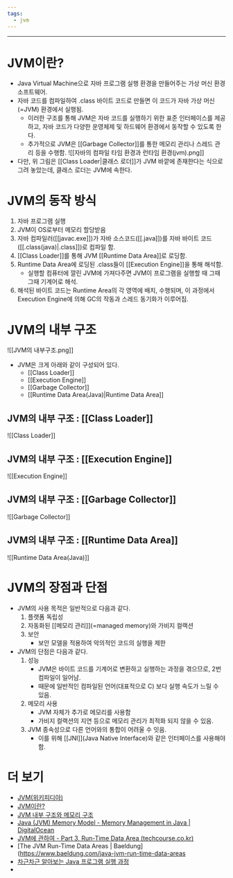 ```yaml
---
tags:
  - jvm
---
```

---
# JVM이란?
- Java Virtual Machine으로 자바 프로그램 실행 환경을 만들어주는 가상 머신 환경 소프트웨어.
- 자바 코드를 컴파일하여 .class 바이트 코드로 만들면 이 코드가 자바 가상 머신(=JVM) 환경에서 실행됨.
	- 이러한 구조를 통해 JVM은 자바 코드를 실행하기 위한 표준 인터페이스를 제공하고, 자바 코드가 다양한 운영체제 및 하드웨어 환경에서 동작할 수 있도록 한다.
	- 추가적으로 JVM은 [[Garbage Collector]]를 통한 메모리 관리나 스레드 관리 등을 수행함.
![[자바의 컴파일 타임 환경과 런타임 환경(jvm).png]]
- 다만, 위 그림은 [[Class Loader|클래스 로더]]가 JVM 바깥에 존재한다는 식으로 그려 놓았는데, 클래스 로더는 JVM에 속한다.
# JVM의 동작 방식
1. 자바 프로그램 실행
2. JVM이 OS로부터 메모리 할당받음
3. 자바 컴파일러([[javac.exe]])가 자바 소스코드([[.java]])를 자바 바이트 코드([[.class(java)|.class]])로 컴파일 함.
4. [[Class Loader]]를 통해 JVM [[Runtime Data Area]]로 로딩함.
5. Runtime Data Area에 로딩된 .class들이 [[Execution Engine]]을 통해 해석함.
	- 실행할 컴퓨터에 깔린 JVM에 가져다주면 JVM이 프로그램을 실행할 때 그때그때 기계어로 해석.
6. 해석된 바이트 코드는 Runtime Area의 각 영역에 배치, 수행되며, 이 과정에서 Execution Engine에 의해 GC의 작동과 스레드 동기화가 이루어짐.

# JVM의 내부 구조
![[JVM의 내부구조.png]]
- JVM은 크게 아래와 같이 구성되어 있다.
	- [[Class Loader]]
	- [[Execution Engine]]
	- [[Garbage Collector]]
	- [[Runtime Data Area(Java)|Runtime Data Area]]

## JVM의 내부 구조 : [[Class Loader]]
![[Class Loader]]

## JVM의 내부 구조 : [[Execution Engine]]
![[Execution Engine]]

## JVM의 내부 구조 : [[Garbage Collector]]
![[Garbage Collector]]


## JVM의 내부 구조 : [[Runtime Data Area]]
![[Runtime Data Area(Java)]]



# JVM의 장점과 단점
- JVM의 사용 목적은 일반적으로 다음과 같다.
	1. 플랫폼 독립성
	2. 자동화된 [[메모리 관리]](=managed memory)와 가비지 컬랙션
	3. 보안
		- 보안 모델을 적용하여 악의적인 코드의 실행을 제한
- JVM의 단점은 다음과 같다.
	1. 성능
		- JVM은 바이트 코드를 기계어로 변환하고 실행하는 과정을 겪으므로, 2번 컴파일이 일어남.
		- 때문에 일반적인 컴파일된 언어(대표적으로 C) 보다 실행 속도가 느릴 수 있음.
	2. 메모리 사용
		- JVM 자체가 추가로 메모리를 사용함
		- 가비지 컬랙션의 지연 등으로 메모리 관리가 최적화 되지 않을 수 있음.
	3. JVM 종속성으로 다른 언어와의 통합이 어려울 수 잇음.
		- 이를 위해 [[JNI]](Java Native Interface)와 같은 인터페이스를 사용해야 함.


# 더 보기
- [JVM(위키피디아)](https://ko.wikipedia.org/wiki/%EC%9E%90%EB%B0%94_%EA%B0%80%EC%83%81_%EB%A8%B8%EC%8B%A0)
- [JVM이란?](https://coding-factory.tistory.com/827)
- [JVM 내부 구조와 메모리 구조](https://coding-factory.tistory.com/828)
- [Java (JVM) Memory Model - Memory Management in Java | DigitalOcean](https://www.digitalocean.com/community/tutorials/java-jvm-memory-model-memory-management-in-java)
- [JVM에 관하여 - Part 3, Run-Time Data Area (techcourse.co.kr)](https://tecoble.techcourse.co.kr/post/2021-08-09-jvm-memory/)
- [The JVM Run-Time Data Areas | Baeldung](https://www.baeldung.com/java-jvm-run-time-data-areas
- [차근차근 알아보는 Java 프로그램 실행 과정](https://velog.io/@ariul-dev/%EC%B0%A8%EA%B7%BC%EC%B0%A8%EA%B7%BC-%EC%95%8C%EC%95%84%EB%B3%B4%EB%8A%94-Java-%ED%94%84%EB%A1%9C%EA%B7%B8%EB%9E%A8-%EC%8B%A4%ED%96%89-%EA%B3%BC%EC%A0%95)
- 